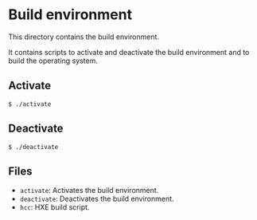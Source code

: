 # Build environment

This directory contains the build environment.

It contains scripts to activate and deactivate the build environment and to build the operating system.

## Activate

```
$ ./activate
```

## Deactivate

```
$ ./deactivate
```

## Files

* `activate`: Activates the build environment.
* `deactivate`: Deactivates the build environment.
* `hcc`: HXE build script.
